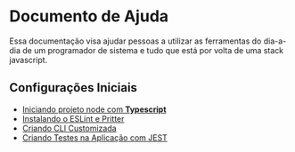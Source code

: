 # Documento de Ajuda

Essa documentação visa ajudar pessoas a utilizar as ferramentas do dia-a-dia de um programador de sistema e tudo que está por volta de uma stack javascript.

## Configurações Iniciais

- [Iniciando projeto node com **Typescript**](/pages/start.md)
- [Instalando o ESLint e Pritter](/pages/eslint_prettier.md)
- [Criando CLI Customizada](/pages/cli_create.md)
- [Criando Testes na Aplicação com JEST](/pages/jest.md)